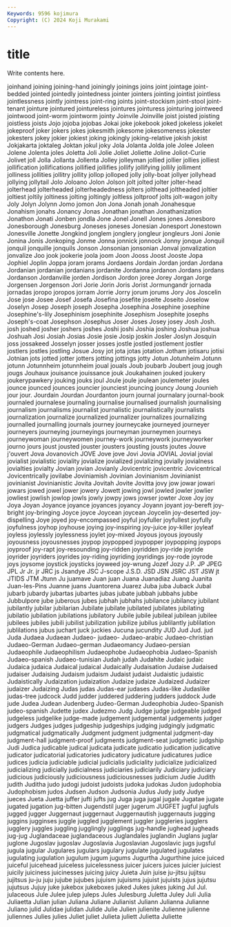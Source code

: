 ```yaml
---
Keywords: 9596 kojimura
Copyright: (C) 2024 Koji Murakami
---
```


# title

Write contents here.



 joinhand joining joining-hand joiningly joinings
joins joint jointage joint-bedded jointed jointedly jointedness jointer jointers jointing
jointist jointless jointlessness jointly jointress joint-ring joints joint-stockism joint-stool joint-tenant
jointure jointured jointureless jointures jointuress jointuring jointweed jointwood joint-worm jointworm
jointy Joinvile Joinville joist joisted joisting joistless joists Jojo jojoba
jojobas Jokai joke jokebook joked jokeless jokelet jokeproof joker jokers
jokes jokesmith jokesome jokesomeness jokester jokesters jokey jokier jokiest joking
jokingly joking-relative jokish jokist Jokjakarta joktaleg Joktan jokul joky Jola
Jolanta Jolda jole Jolee Joleen Jolene Jolenta joles Joletta Joli
Jolie Joliet Joliette Joline Joliot-Curie Jolivet joll Jolla Jollanta Jollenta
Jolley jolleyman jollied jollier jollies jolliest jollification jollifications jollified jollifies
jollify jollifying jollily jolliment jolliness jollities jollitry jollity jollop jolloped
jolly jolly-boat jollyer jollyhead jollying jollytail Jolo Joloano Jolon Jolson
jolt jolted jolter jolter-head jolterhead jolterheaded jolterheadedness jolters jolthead joltheaded
joltier joltiest joltily joltiness jolting joltingly joltless joltproof jolts jolt-wagon
jolty Joly Jolyn Jolynn Jomo jomon Jon Jona Jonah jonah
Jonahesque Jonahism jonahs Jonancy Jonas Jonathan jonathan Jonathanization Jonathon Jonati
Jonben jondla Jone Jonel Jonell Jones jones Jonesboro Jonesborough Jonesburg
Joneses joneses Jonesian Jonesport Jonestown Jonesville Jonette Jongkind jonglem jonglery
jongleur jongleurs Joni Jonie Jonina Jonis Jonkoping Jonme Jonna jonnick
jonnock Jonny jonque Jonquil jonquil jonquille jonquils Jonson Jonsonian jonsonian
Jonval jonvalization jonvalize Joo jook jookerie joola joom Joon Jooss
Joost Jooste Jopa Jophiel Joplin Joppa joram jorams Jordaens Jordain
Jordan jordan Jordana Jordanian jordanian jordanians jordanite Jordanna jordanon Jordans
jordans Jordanson Jordanville jorden Jordison Jordon joree Jorey Jorgan Jorge
Jorgensen Jorgenson Jori Jorie Jorin Joris Jorist Jormungandr jornada jornadas
joropo joropos jorram Jorrie Jorry jorum jorums Jory Jos Joscelin
Jose jose Josee Josef Josefa Josefina josefite joseite Joseito Joselow
Joselyn Josep Joseph joseph Josepha Josephina Josephine josephine Josephine's-lily Josephinism
josephinite Josephism Josephite josephs Joseph's-coat Josephson Josephus Joser Joses Josey
josey Josh Josh. josh joshed josher joshers joshes Joshi joshi
Joshia joshing Joshua joshua Joshuah Josi Josiah Josias Josie josie
Josip joskin Josler Joslyn Josquin joss jossakeed Josselyn josser josses
jostle jostled jostlement jostler jostlers jostles jostling Josue Josy jot
jota jotas jotation Jotham jotisaru jotisi Jotnian jots jotted jotter
jotters jotting jottings jotty Jotun Jotunheim Jotunn jotunn Jotunnheim jotunnheim
joual jouals Joub joubarb Joubert joug jough jougs Jouhaux jouisance
jouissance jouk Joukahainen jouked joukery joukerypawkery jouking jouks joul Joule
joule joulean joulemeter joules jounce jounced jounces jouncier jounciest jouncing
jouncy Joung Jounieh jour jour. Jourdain Jourdan Jourdanton journ journal
journalary journal-book journaled journalese journaling journalise journalised journalish journalising journalism
journalisms journalist journalistic journalistically journalists journalization journalize journalized journalizer journalizes
journalizing journalled journalling journals journey journeycake journeyed journeyer journeyers journeying
journeyings journeyman journeymen journeys journeywoman journeywomen journey-work journeywork journeyworker journo
jours joust jousted jouster jousters jousting jousts joutes Jouve j'ouvert
Jova Jovanovich JOVE Jove jove Jovi Jovia JOVIAL Jovial jovial
jovialist jovialistic joviality jovialize jovialized jovializing jovially jovialness jovialties jovialty
Jovian jovian Jovianly Jovicentric jovicentric Jovicentrical Jovicentrically jovilabe Joviniamish Jovinian
Jovinianism Jovinianist jovinianist Jovinianistic Jovita Jovitah Jovite Jovitta jovy jow
jowar jowari jowars jowed jowel jower jowery Jowett jowing jowl
jowled jowler jowlier jowliest jowlish jowlop jowls jowly jowpy jows
jowser jowter Joxe Joy joy Joya Joyan Joyance joyance joyances
joyancy Joyann joyant joy-bereft joy-bright joy-bringing Joyce joyce Joycean joycean
Joycelin joy-deserted joy-dispelling Joye joyed joy-encompassed joyful joyfuller joyfullest joyfully
joyfulness joyhop joyhouse joying joy-inspiring joy-juice joy-killer joyleaf joyless joylessly
joylessness joylet joy-mixed Joyous joyous joyously joyousness joyousnesses joypop joypopped
joypopper joypopping joypops joyproof joy-rapt joy-resounding joy-ridden joyridden joy-ride joyride
joyrider joyriders joyrides joy-riding joyriding joyridings joy-rode joyrode joys joysome
joystick joysticks joyweed joy-wrung Jozef Jozy J.P. JP JPEG JPL
Jr Jr. jr JRC js Jsandye JSC J-scope J.S.D. JSD
JSN JSRC JST JSW jt JTIDS JTM Jtunn Ju juamave
Juan juan Juana Juanadiaz Juang Juanita Juan-les-Pins Juanne juans Juantorena
Juarez Juba juba Juback Jubal jubarb jubardy jubartas jubartes jubas
jubate jubbah jubbahs jubbe Jubbulpore jube juberous jubes jubhah jubhahs
jubilance jubilancy jubilant jubilantly jubilar jubilarian Jubilate jubilate jubilated jubilates
jubilating jubilatio jubilation jubilations jubilatory Jubile jubile jubileal jubilean jubilee
jubilees jubiles jubili jubilist jubilization jubilize jubilus jublilantly jublilation jublilations
jubus juchart juck juckies Jucuna jucundity JUD Jud Jud. jud
Juda Judaea Judaean Judaeo- judaeo- Judaeo-arabic Judaeo-christian Judaeo-German Judaeo-german Judaeomancy
Judaeo-persian Judaeophile Judaeophilism Judaeophobe Judaeophobia Judaeo-Spanish Judaeo-spanish Judaeo-tunisian Judah judah
Judahite Judaic judaic Judaica judaica Judaical judaical Judaically Judaisation Judaise
Judaised judaiser Judaising Judaism judaism Judaist judaist Judaistic judaistic Judaistically
Judaization judaization Judaize judaize Judaized Judaizer judaizer Judaizing Judas judas
Judas-ear judases Judas-like Judaslike judas-tree judcock Judd judder juddered juddering
judders juddock Jude jude Judea Judean Judenberg Judeo-German Judeophobia Judeo-Spanish
judeo-spanish Judette judex Judezmo Judg Judge judge judgeable judged judgeless
judgelike judge-made judgement judgemental judgements judger judgers Judges judges judgeship
judgeships judging judgingly judgmatic judgmatical judgmatically Judgment judgment judgmental judgment-day
judgment-hall judgment-proof judgments judgment-seat judgmetic judgship Judi Judica judicable judical
judicata judicate judicatio judication judicative judicator judicatorial judicatories judicatory judicature
judicatures judice judices judicia judiciable judicial judicialis judiciality judicialize judicialized
judicializing judicially judicialness judiciaries judiciarily Judiciary judiciary judicious judiciously judiciousness
judiciousnesses judicium Judie Judith judith Juditha judo judogi judoist judoists
judoka judokas Judon judophobia Judophobism judos Judsen Judson Judsonia Judus
Judy judy Judye jueces Jueta Juetta juffer jufti jufts jug
Juga juga jugal jugale Jugatae jugate jugated jugation jug-bitten Jugendstil
juger jugerum JUGFET jugful jugfuls jugged jugger Juggernaut juggernaut Juggernautish
juggernauts jugging juggins jugginses juggle juggled jugglement juggler juggleries jugglers
jugglery juggles juggling jugglingly jugglings jug-handle jughead jugheads jug-jug Juglandaceae
juglandaceous Juglandales juglandin Juglans juglar juglone Jugoslav jugoslav Jugoslavia Jugoslavian
Jugoslavic jugs jugsful jugula jugular Jugulares jugulars jugulary jugulate jugulated
jugulates jugulating jugulation jugulum jugum jugums Jugurtha Jugurthine juice juiced
juiceful juicehead juiceless juicelessness juicer juicers juices juicier juiciest juicily
juiciness juicinesses juicing juicy Juieta Juin juise ju-jitsu jujitsu jujitsus
ju-ju juju jujube jujubes jujuism jujuisms jujuist jujuists jujus jujutsu
jujutsus Jujuy juke jukebox jukeboxes juked Jukes jukes juking Jul
Jul. julaceous Jule Julee julep juleps Jules Julesburg Juletta Juley
Juli Julia Juliaetta Julian julian Juliana Juliane Julianist Juliann Julianna
Julianne Juliano julid Julidae julidan Julide Julie Julien julienite Julienne
julienne juliennes Julies julies Juliet juliet Julieta juliett Julietta Juliette
